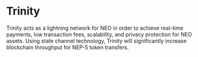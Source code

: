 # Trinity
Trinity acts as a lightning network for NEO in order to achieve real-time payments, low transaction fees, scalability, and privacy protection for NEO assets. Using state channel technology, Trinity will significantly increase blockchain throughput for NEP-5 token transfers.
